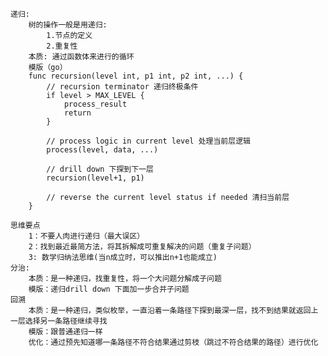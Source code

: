 	递归:
		树的操作一般是用递归:
			1.节点的定义
			2.重复性
		本质: 通过函数体来进行的循环
		模版（go）
		func recursion(level int, p1 int, p2 int, ...) {
			// recursion terminator 递归终极条件
			if level > MAX_LEVEL {
				process_result
				return
			}
			
			// process logic in current level 处理当前层逻辑
			process(level, data, ...)

			// drill down 下探到下一层
			recursion(level+1, p1)

			// reverse the current level status if needed 清扫当前层
		}
	
	思维要点
		1：不要人肉进行递归（最大误区）
		2：找到最近最简方法，将其拆解成可重复解决的问题（重复子问题）
		3: 数学归纳法思维(当n成立时，可以推出n+1也能成立)
	分治:
		本质：是一种递归，找重复性，将一个大问题分解成子问题
		模版：递归drill down 下面加一步合并子问题
	回溯
		本质：是一种递归，类似枚举，一直沿着一条路径下探到最深一层，找不到结果就返回上一层选择另一条路径继续寻找
		模版：跟普通递归一样
		优化：通过预先知道哪一条路径不符合结果通过剪枝（跳过不符合结果的路径）进行优化
			
